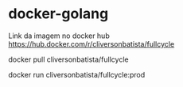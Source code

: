 # docker-golang

Link da imagem no docker hub
https://hub.docker.com/r/cliversonbatista/fullcycle

docker pull cliversonbatista/fullcycle

docker run cliversonbatista/fullcycle:prod